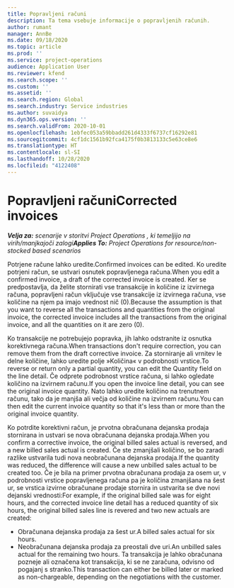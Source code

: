 ```yaml
---
title: Popravljeni računi
description: Ta tema vsebuje informacije o popravljenih računih.
author: rumant
manager: AnnBe
ms.date: 09/18/2020
ms.topic: article
ms.prod: ''
ms.service: project-operations
audience: Application User
ms.reviewer: kfend
ms.search.scope: ''
ms.custom: ''
ms.assetid: ''
ms.search.region: Global
ms.search.industry: Service industries
ms.author: suvaidya
ms.dyn365.ops.version: ''
ms.search.validFrom: 2020-10-01
ms.openlocfilehash: 1ebfec053a59bbadd261d4333f6737cf16292e81
ms.sourcegitcommit: 4cf1dc1561b92fca4175f0b3813133c5e63ce8e6
ms.translationtype: HT
ms.contentlocale: sl-SI
ms.lasthandoff: 10/28/2020
ms.locfileid: "4122408"
---
```

# <a name="corrected-invoices"></a><span data-ttu-id="182c6-103">Popravljeni računi</span><span class="sxs-lookup"><span data-stu-id="182c6-103">Corrected invoices</span></span>

<span data-ttu-id="182c6-104">_**Velja za:** scenarije v storitvi Project Operations , ki temeljijo na virih/manjkajoči zalogi_</span><span class="sxs-lookup"><span data-stu-id="182c6-104">_**Applies To:** Project Operations for resource/non-stocked based scenarios_</span></span>

<span data-ttu-id="182c6-105">Potrjene račune lahko uredite.</span><span class="sxs-lookup"><span data-stu-id="182c6-105">Confirmed invoices can be edited.</span></span> <span data-ttu-id="182c6-106">Ko uredite potrjeni račun, se ustvari osnutek popravljenega računa.</span><span class="sxs-lookup"><span data-stu-id="182c6-106">When you edit a confirmed invoice, a draft of the corrected invoice is created.</span></span> <span data-ttu-id="182c6-107">Ker se predpostavlja, da želite stornirati vse transakcije in količine iz izvirnega računa, popravljeni račun vključuje vse transakcije iz izvirnega računa, vse količine na njem pa imajo vrednost nič (0).</span><span class="sxs-lookup"><span data-stu-id="182c6-107">Because the assumption is that you want to reverse all the transactions and quantities from the original invoice, the corrected invoice includes all the transactions from the original invoice, and all the quantities on it are zero (0).</span></span>

<span data-ttu-id="182c6-108">Ko transakcije ne potrebujejo popravka, jih lahko odstranite iz osnutka korektivnega računa.</span><span class="sxs-lookup"><span data-stu-id="182c6-108">When transactions don't require correction, you can remove them from the draft corrective invoice.</span></span> <span data-ttu-id="182c6-109">Za storniranje ali vrnitev le delne količine, lahko uredite polje »Količina« v podrobnosti vrstice.</span><span class="sxs-lookup"><span data-stu-id="182c6-109">To reverse or return only a partial quantity, you can edit the Quantity field on the line detail.</span></span> <span data-ttu-id="182c6-110">Če odprete podrobnost vrstice računa, si lahko ogledate količino na izvirnem računu.</span><span class="sxs-lookup"><span data-stu-id="182c6-110">If you open the invoice line detail, you can see the original invoice quantity.</span></span> <span data-ttu-id="182c6-111">Nato lahko uredite količino na trenutnem računu, tako da je manjša ali večja od količine na izvirnem računu.</span><span class="sxs-lookup"><span data-stu-id="182c6-111">You can then edit the current invoice quantity so that it's less than or more than the original invoice quantity.</span></span>

<span data-ttu-id="182c6-112">Ko potrdite korektivni račun, je prvotna obračunana dejanska prodaja stornirana in ustvari se nova obračunana dejanska prodaja.</span><span class="sxs-lookup"><span data-stu-id="182c6-112">When you confirm a corrective invoice, the original billed sales actual is reversed, and a new billed sales actual is created.</span></span> <span data-ttu-id="182c6-113">Če ste zmanjšali količino, se bo zaradi razlike ustvarila tudi nova neobračunana dejanska prodaja.</span><span class="sxs-lookup"><span data-stu-id="182c6-113">If the quantity was reduced, the difference will cause a new unbilled sales actual to be created too.</span></span> <span data-ttu-id="182c6-114">Če je bila na primer prvotna obračunana prodaja za osem ur, v podrobnosti vrstice popravljenega računa pa je količina zmanjšana na šest ur, se vrstica izvirne obračunane prodaje stornira in ustvarita se dve novi dejanski vrednosti:</span><span class="sxs-lookup"><span data-stu-id="182c6-114">For example, if the original billed sale was for eight hours, and the corrected invoice line detail has a reduced quantity of six hours, the original billed sales line is revered and two new actuals are created:</span></span>

- <span data-ttu-id="182c6-115">Obračunana dejanska prodaja za šest ur.</span><span class="sxs-lookup"><span data-stu-id="182c6-115">A billed sales actual for six hours.</span></span>
- <span data-ttu-id="182c6-116">Neobračunana dejanska prodaja za preostali dve uri.</span><span class="sxs-lookup"><span data-stu-id="182c6-116">An unbilled sales actual for the remaining two hours.</span></span> <span data-ttu-id="182c6-117">Ta transakcija je lahko obračunana pozneje ali označena kot transakcija, ki se ne zaračuna, odvisno od pogajanj s stranko.</span><span class="sxs-lookup"><span data-stu-id="182c6-117">This transaction can either be billed later or marked as non-chargeable, depending on the negotiations with the customer.</span></span>
